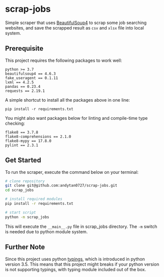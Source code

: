# scrap-jobs

Simple scraper that uses [BeautifulSoup4](https://pypi.org/project/beautifulsoup4/) to scrap some job searching websites,
and save the scrapped result as `csv` and `xlsx` file into local system.

## Prerequisite
This project requires the following packages to work well:
```
python >= 3.7
beautifulsoup4 == 4.6.3
fake_useragent == 0.1.11
lxml == 4.2.5
pandas == 0.23.4
requests == 2.19.1
```

A simple shortcut to install all the packages above in one line:
```
pip install -r requirements.txt
```

You might also want packages below for linting and compile-time type checking:
```
flake8 == 3.7.8
flake8-comprehensions == 2.1.0
flake8-mypy == 17.8.0
pylint == 2.3.1
```

## Get Started
To run the scraper, execute the command below on your terminal:
```bash
# clone repository
git clone git@github.com:andytan0727/scrap-jobs.git
cd scrap_jobs

# install required modules
pip install -r requirements.txt

# start script
python -m scrap_jobs
```

This will execute the `__main__.py` file in scrap_jobs directory. The `-m` switch is needed due to python module system.

## Further Note
Since this project uses python [typings](https://docs.python.org/3/library/typing.html), which is introduced in python version 3.5.
This means that this project might breaks if your python version is not supporting typings, with typing module included out
of the box.
